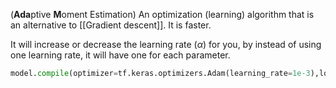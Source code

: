 (**Ada**ptive **M**oment Estimation)
An optimization (learning) algorithm that is an alternative to [[Gradient descent]]. It is faster.

It will increase or decrease the learning rate ($\alpha$) for you, by instead of using one learning rate, it will have one for each parameter. 

```python
model.compile(optimizer=tf.keras.optimizers.Adam(learning_rate=1e-3),loss=tf.keras.losses.SparseCategoricalCrossentropy(from_logits=True))
```

